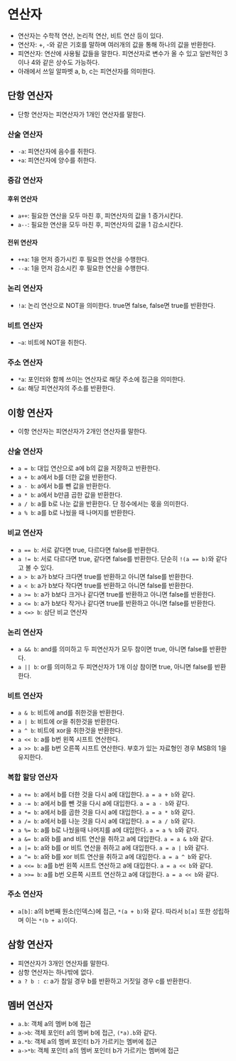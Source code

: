 # 연산자
- 연산자는 수학적 연산, 논리적 연산, 비트 연산 등이 있다.
- 연산자: +, -와 같은 기호를 말하며 여러개의 값을 통해 하나의 값을 반환한다.
- 피연산자: 연산에 사용될 값들을 말한다. 피연산자로 변수가 올 수 있고 일반적인 3이나 4와 같은 상수도 가능하다.
- 아래에서 쓰일 알파벳 a, b, c는 피연산자를 의미한다.
## 단항 연산자
- 단항 연산자는 피연산자가 1개인 연산자를 말한다.
### 산술 연산자
- ```-a```: 피연산자에 음수를 취한다.
- ```+a```: 피연산자에 양수를 취한다.
### 증감 연산자
#### 후위 연산자
- ```a++```: 필요한 연산을 모두 마친 후, 피연산자의 값을 1 증가시킨다.
- ```a--```: 필요한 연산을 모두 마친 후, 피연산자의 값을 1 감소시킨다.
#### 전위 연산자
- ```++a```: 1을 먼저 증가시킨 후 필요한 연산을 수행한다.
- ```--a```: 1을 먼저 감소시킨 후 필요한 연산을 수행한다.
### 논리 연산자
- ```!a```: 논리 연산으로 NOT을 의미한다. true면 false, false면 true를 반환한다.
### 비트 연산자
- ```~a```: 비트에 NOT을 취한다.
### 주소 연산자
- ```*a```: 포인터와 함께 쓰이는 연산자로 해당 주소에 접근을 의미한다.
- ```&a```: 해당 피연산자의 주소를 반환한다.
## 이항 연산자
- 이항 연산자는 피연산자가 2개인 연산자를 말한다.
### 산술 연산자
- ```a = b```: 대입 연산으로 a에 b의 값을 저장하고 반환한다.
- ```a + b```: a에서 b를 더한 값을 반환한다.
- ```a - b```: a에서 b를 뺀 값을 반환한다.
- ```a * b```: a에서 b만큼 곱한 값을 반환한다.
- ```a / b```: a를 b로 나눈 값을 반환한다. 단 정수에서는 몫을 의미한다.
- ```a % b```: a를 b로 나눴을 때 나머지를 반환한다.
### 비교 연산자
- ```a == b```: 서로 같다면 true, 다르다면 false를 반환한다.
- ```a != b```: 서로 다르다면 true, 같다면 false를 반환한다. 단순히 ```!(a == b)```와 같다고 볼 수 있다.
- ```a > b```: a가 b보다 크다면 true를 반환하고 아니면 false를 반환한다.
- ```a < b```: a가 b보다 작다면 true를 반환하고 아니면 false를 반환한다.
- ```a >= b```: a가 b보다 크거나 같다면 true를 반환하고 아니면 false를 반환한다.
- ```a <= b```: a가 b보다 작거나 같다면 true를 반환하고 아니면 false를 반환한다.
- ```a <=> b```: 삼단 비교 연산자
### 논리 연산자
- ```a && b```: and를 의미하고 두 피연산자가 모두 참이면 true, 아니면 false를 반환한다.
- ```a || b```: or를 의미하고 두 피연산자가 1개 이상 참이면 true, 아니면 false를 반환한다.
### 비트 연산자
- ```a & b```: 비트에 and를 취한것을 반환한다.
- ```a | b```: 비트에 or을 취한것을 반환한다.
- ```a ^ b```: 비트에 xor을 취한것을 반환한다.
- ```a << b```: a를 b번 왼쪽 시프트 연산한다.
- ```a >> b```: a를 b번 오른쪽 시프트 연산한다. 부호가 있는 자료형인 경우 MSB의 1을 유지한다.
### 복합 할당 연산자
- ```a += b```: a에서 b를 더한 것을 다시 a에 대입한다. ```a = a + b```와 같다.
- ```a -= b```: a에서 b를 뺀 것을 다시 a에 대입한다. ```a = a - b```와 같다.
- ```a *= b```: a에서 b를 곱한 것을 다시 a에 대입한다. ```a = a * b```와 같다.
- ```a /= b```: a에서 b를 나눈 것을 다시 a에 대입한다. ```a = a / b```와 같다.
- ```a %= b```: a를 b로 나눴을때 나머지를 a에 대입한다. ```a = a % b```와 같다.
- ```a &= b```: a와 b를 and 비트 연산을 취하고 a에 대입한다. ```a = a & b```와 같다.
- ```a |= b```: a와 b를 or 비트 연산을 취하고 a에 대입한다. ```a = a | b```와 같다.
- ```a ^= b```: a와 b를 xor 비트 연산을 취하고 a에 대입한다. ```a = a ^ b```와 같다.
- ```a <<= b```: a를 b번 왼쪽 시프트 연산하고 a에 대입한다. ```a = a << b```와 같다.
- ```a >>= b```: a를 b번 오른쪽 시프트 연산하고 a에 대입한다. ```a = a << b```와 같다.
### 주소 연산자
- ```a[b]```: a의 b번째 원소(인덱스)에 접근, ```*(a + b)```와 같다. 따라서 ```b[a]``` 또한 성립하며 이는 ```*(b + a)```이다.
## 삼항 연산자
- 피연산자가 3개인 연산자를 말한다.
- 삼항 연산자는 하나밖에 없다.
- ```a ? b : c```: a가 참일 경우 b를 반환하고 거짓일 경우 c를 반환한다.
## 멤버 연산자
- ```a.b```: 객체 a의 멤버 b에 접근
- ```a->b```: 객체 포인터 a의 멤버 b에 접근, ```(*a).b```와 같다.
- ```a.*b```: 객체 a의 멤버 포인터 b가 가르키는 멤버에 접근
- ```a->*b```: 객체 포인터 a의 멤버 포인터 b가 가르키는 멤버에 접근
